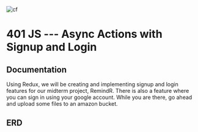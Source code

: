 ![cf](https://i.imgur.com/7v5ASc8.png) 
# 401 JS --- Async Actions with Signup and Login

 
##  Documentation  
Using Redux, we will be creating and implementing signup and login features for our midterm project, RemindR. There is also a feature where you can sign in using your google account. While you are there, go ahead and upload some files to an amazon bucket.
## ERD
